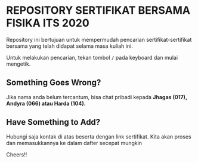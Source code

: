 # REPOSITORY SERTIFIKAT BERSAMA FISIKA ITS 2020

Repository ini bertujuan untuk mempermudah pencarian sertifikat-sertifikat
bersama yang telah didapat selama masa kuliah ini.

Untuk melakukan pencarian, tekan tombol `/` pada keyboard dan mulai
mengetik.

## Something Goes Wrong?

Jika nama anda belum tercantum, bisa chat pribadi kepada **Jhagas (017),
Andyra (066) atau Harda (104).**

## Have Something to Add?

Hubungi saja kontak di atas beserta dengan link sertifikat. Kita akan
proses dan memasukkannya ke dalam dafter secepat mungkin

Cheers!!
